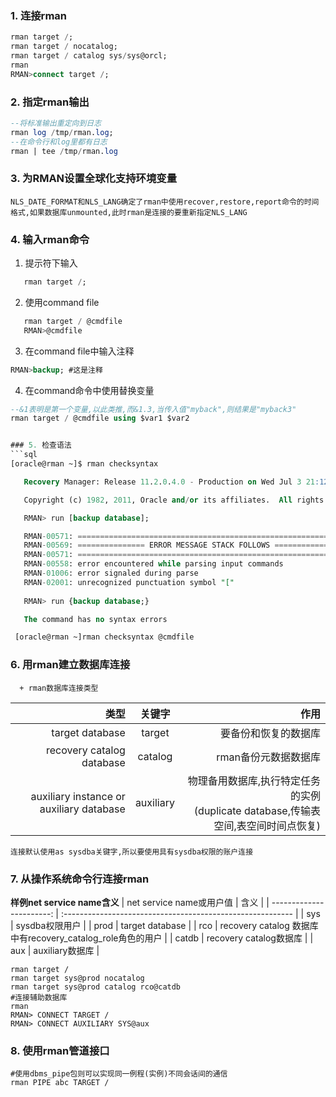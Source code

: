 ### 1. 连接rman
```sql
rman target /;
rman target / nocatalog;
rman target / catalog sys/sys@orcl;
rman
RMAN>connect target /;
```
### 2. 指定rman输出
```sql
--将标准输出重定向到日志
rman log /tmp/rman.log;
--在命令行和log里都有日志
rman | tee /tmp/rman.log
```
### 3. 为RMAN设置全球化支持环境变量
```
NLS_DATE_FORMAT和NLS_LANG确定了rman中使用recover,restore,report命令的时间格式,如果数据库unmounted,此时rman是连接的要重新指定NLS_LANG
```
### 4. 输入rman命令
   1. 提示符下输入
   ```sql
      rman target /;
   ```
   2. 使用command file
   ```sql
      rman target / @cmdfile
      RMAN>@cmdfile
   ```
   3. 在command file中输入注释
   ```sql
   RMAN>backup; #这是注释
   ```
   4. 在command命令中使用替换变量
   ```sql
   --&1表明是第一个变量,以此类推,而&1.3,当传入值"myback",则结果是"myback3"
   rman target / @cmdfile using $var1 $var2
   

### 5. 检查语法
​```sql
   [oracle@rman ~]$ rman checksyntax

      Recovery Manager: Release 11.2.0.4.0 - Production on Wed Jul 3 21:12:28 2019

      Copyright (c) 1982, 2011, Oracle and/or its affiliates.  All rights reserved.

      RMAN> run [backup database];

      RMAN-00571: ===========================================================
      RMAN-00569: =============== ERROR MESSAGE STACK FOLLOWS ===============
      RMAN-00571: ===========================================================
      RMAN-00558: error encountered while parsing input commands
      RMAN-01006: error signaled during parse
      RMAN-02001: unrecognized punctuation symbol "["
      
      RMAN> run {backup database;}

      The command has no syntax errors

    [oracle@rman ~]rman checksyntax @cmdfile  
   ```
### 6. 用rman建立数据库连接
      + rman数据库连接类型
|                                     类型 |  关键字   |                                                                                  作用 |
| ---------------------------------------: | :-------: | ------------------------------------------------------------------------------------: |
|                          target database |  target   |                                                                  要备份和恢复的数据库 |
|                recovery catalog database |  catalog  |                                                                  rman备份元数据数据库 |
| auxiliary instance or auxiliary database | auxiliary | 物理备用数据库,执行特定任务的实例<br>(duplicate database,传输表空间,表空间时间点恢复) |
```
连接默认使用as sysdba关键字,所以要使用具有sysdba权限的账户连接
```
### 7. 从操作系统命令行连接rman
**样例net service name含义**
| net service name或用户值 | 含义                                                       |
| -----------------------: | :--------------------------------------------------------- |
|                      sys | sysdba权限用户                                             |
|                     prod | target database                                            |
|                      rco | recovery catalog 数据库中有recovery_catalog_role角色的用户 |
|                    catdb | recovery catalog数据库                                     |
|                      aux | auxiliary数据库                                            |
```shell
rman target /
rman target sys@prod nocatalog
rman target sys@prod catalog rco@catdb
#连接辅助数据库
rman
RMAN> CONNECT TARGET /
RMAN> CONNECT AUXILIARY SYS@aux
```
### 8. 使用rman管道接口
```shell
#使用dbms_pipe包则可以实现同一例程(实例)不同会话间的通信
rman PIPE abc TARGET /
```


